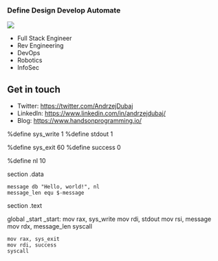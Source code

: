 ### Define Design Develop Automate
![](https://komarev.com/ghpvc/?username=coffeina&color=ee959e)

* Full Stack Engineer
* Rev Engineering
* DevOps
* Robotics
* InfoSec

## Get in touch

* Twitter: <https://twitter.com/AndrzejDubaj>
* LinkedIn: <https://www.linkedin.com/in/andrzejdubaj/>
* Blog: <https://www.handsonprogramming.io/>

%define sys_write 1
%define stdout 1

%define sys_exit 60
%define success 0

%define nl 10

section .data

    message db "Hello, world!", nl
    message_len equ $-message

section .text

global _start
_start:
    mov rax, sys_write
    mov rdi, stdout
    mov rsi, message
    mov rdx, message_len
    syscall

    mov rax, sys_exit
    mov rdi, success
    syscall
